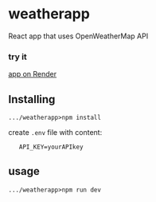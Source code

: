# weatherapp
React app that uses OpenWeatherMap API
### try it    
[app on Render](https://weatherapp-fzjj.onrender.com/)     
## Installing
```
.../weatherapp>npm install

```
create `.env` file with content:
```
   API_KEY=yourAPIkey
```
## usage
```
.../weatherapp>npm run dev

```
